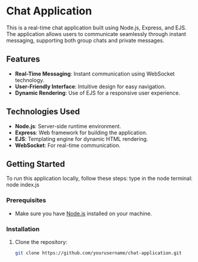 # Chat Application

This is a real-time chat application built using Node.js, Express, and EJS. The application allows users to communicate seamlessly through instant messaging, supporting both group chats and private messages.

## Features

- **Real-Time Messaging**: Instant communication using WebSocket technology.
- **User-Friendly Interface**: Intuitive design for easy navigation.
- **Dynamic Rendering**: Use of EJS for a responsive user experience.

## Technologies Used

- **Node.js**: Server-side runtime environment.
- **Express**: Web framework for building the application.
- **EJS**: Templating engine for dynamic HTML rendering.
- **WebSocket**: For real-time communication.

## Getting Started

To run this application locally, follow these steps:
type in the node terminal:
node index.js

### Prerequisites

- Make sure you have [Node.js](https://nodejs.org/) installed on your machine.

### Installation

1. Clone the repository:

   ```bash
   git clone https://github.com/yourusername/chat-application.git
